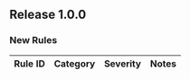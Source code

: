 ## Release 1.0.0

### New Rules

Rule ID | Category | Severity | Notes
--------|----------|----------|-------